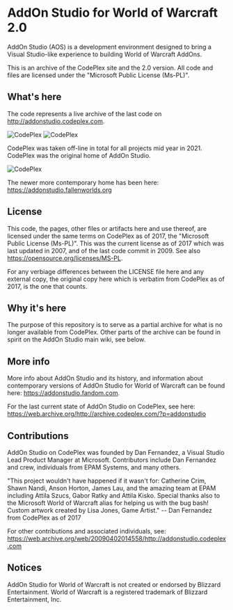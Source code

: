 

# AddOn Studio for World of Warcraft 2.0


AddOn Studio (AOS) is a development environment designed to bring a Visual Studio-like experience to building World of Warcraft AddOns.

This is an archive of the CodePlex site and the 2.0 version. All code and files are licensed under the "Microsoft Public License (Ms-PL)".

## What's here
The code represents a live archive of the last code on http://addonstudio.codeplex.com.

![CodePlex](https://static.wikia.nocookie.net/logopedia/images/b/b5/CodePlex.png)
![CodePlex](https://static.wikia.nocookie.net/logopedia/images/c/c8/Codeplex_%281%29.png/revision/latest/scale-to-height-down/80)

CodePlex was taken off-line in total for all projects mid year in 2021. CodePlex was the original home of AddOn Studio.

![CodePlex](https://static.wikia.nocookie.net/logopedia/images/6/6e/Codeplex.png/revision/latest/scale-to-height-down/60)

The newer more contemporary home has been here: https://addonstudio.fallenworlds.org

## License
This code, the pages, other files or artifacts here and use thereof, are licensed under the same terms on CodePlex as of 2017, the "Microsoft Public License (Ms-PL)". This was the current license as of 2017 which was last updated in 2007, and of the last code commit in 2009. See also https://opensource.org/licenses/MS-PL.

For any verbiage differences between the LICENSE file here and any external copy, the original copy here which is verbatim from CodePlex as of 2017, is the one that counts.

## Why it's here
The purpose of this repository is to serve as a partial archive for what is no longer available from CodePlex. Other parts of the archive can be found in spirit on the AddOn Studio main wiki, see below.

## More info
More info about AddOn Studio and its history, and information about contemporary versions of AddOn Studio for World of Warcraft can be found here: https://addonstudio.fandom.com.

For the last current state of AddOn Studio on CodePlex, see here: https://web.archive.org/http://archive.codeplex.com/?p=addonstudio

## Contributions
AddOn Studio on CodePlex was founded by Dan Fernandez, a Visual Studio Lead Product Manager at Microsoft. Contributors include Dan Fernandez and crew, individuals from EPAM Systems, and many others.

"This project wouldn't have happened if it wasn't for: Catherine Crim, Shawn Nandi, Anson Horton, James Lau, and the amazing team at EPAM including Attila Szucs, Gabor Ratky and Attila Kisko. Special thanks also to the Microsoft World of Warcraft alias for helping us with the bug bash! Custom artwork created by Lisa Jones, Game Artist."
-- Dan Fernandez from CodePlex as of 2017

For other contributions and associated individuals, see: https://web.archive.org/web/20090402014558/http://addonstudio.codeplex.com

## Notices
AddOn Studio for World of Warcraft is not created or endorsed by Blizzard Entertainment. World of Warcraft is a registered trademark of Blizzard Entertainment, Inc.
